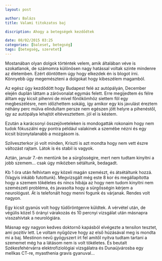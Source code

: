 ```yaml
---
layout: post

author: Balázs
title: Valami titokzatos baj

discription: Ahogy a betegségek kezdődtek

date: 08/02/2015 03:25
categories: [baleset, betegség]
tags: [betegség, szeretet]
---
```

Mostanában olyan dolgok történtek velem, amik általában véve is szokatlanok, de számomra különösen nagy hatással voltak szinte mindenre az életemben. Ezért döntöttem úgy hogy elkezdek én is blogot írni. Könnyebb úgy megemészteni a dolgokat hogy kibeszélem magamból.

Az egész úgy kezdődött hogy Budapest felé az autópályán, December elején duplán láttam a záróvonalat egymás felett. Erre megijedtem és félre álltam egy kicsit pihenni de mivel főnökömhöz siettem föl egy megbeszélésre, nem időzhettem sokáig, így amikor egy kis javulást éreztem néhány perc múlva elindultam persze nem egészen jött helyre a pihenéstől, így az autópálya lehajtót eltévesztettem. jól el is késtem.

Ezután a karácsonyi összejöveteleken is mondogatták rokonaim hogy nem tudok fókuszálni egy pontra például valakinek a szemébe nézni és egy kicsit bizonytalanabb a mozgásom is.

Szilveszterkor jó volt minden, Kriszti is azt mondta hogy nem vett észre változást rajtam. Látok is és stabil is vagyok.

Aztán, január 7.-én mentünk be a sürgősségire, mert nem tudtam kinyitni a jobb szemem... csak úgy miközben sétáltunk, bedagadt.

Kb 1 óra után felhívtam  egy közeli magán szemészt, és átsétáltunk hozzá. (Vagyis inkább futottunk).
Megvizsgált még este 8 kor és megállapította hogy a szemem tökéletes és nincs hibája az hogy nem tudom kinyitni nem szemészeti probléma, és javasolta hogy a sürgősségin kérjem a neurológust. Át is telefonált hogy menni fogunk és várjanak. Rendes volt nagyon.

Egy kicsit gyanús volt hogy tüdőröntgenre küldtek. A vérvétel után, de végülis közel 5 órányi várakozás és 10 percnyi vizsgálat után másnapra visszahívtak a neurológiára.

Másnap egy nagyon kedves doktornő kapásból elvégezte a tensilon tesztet, ami pozitív lett. Le voltam nyűgözve hogy az első húzásával meg is mondta mi a baj. Mestinon nevű gyógyszert írt fel amitől nyitva tudtam tartani a szememet még ha a látásom nem is volt tökéletes. És beutalt Székesfehérvárra elektrofiziológiai vizsgálatra és Dunaújvárosba egy mellkas CT-re, myasthenia gravis gyanuval...